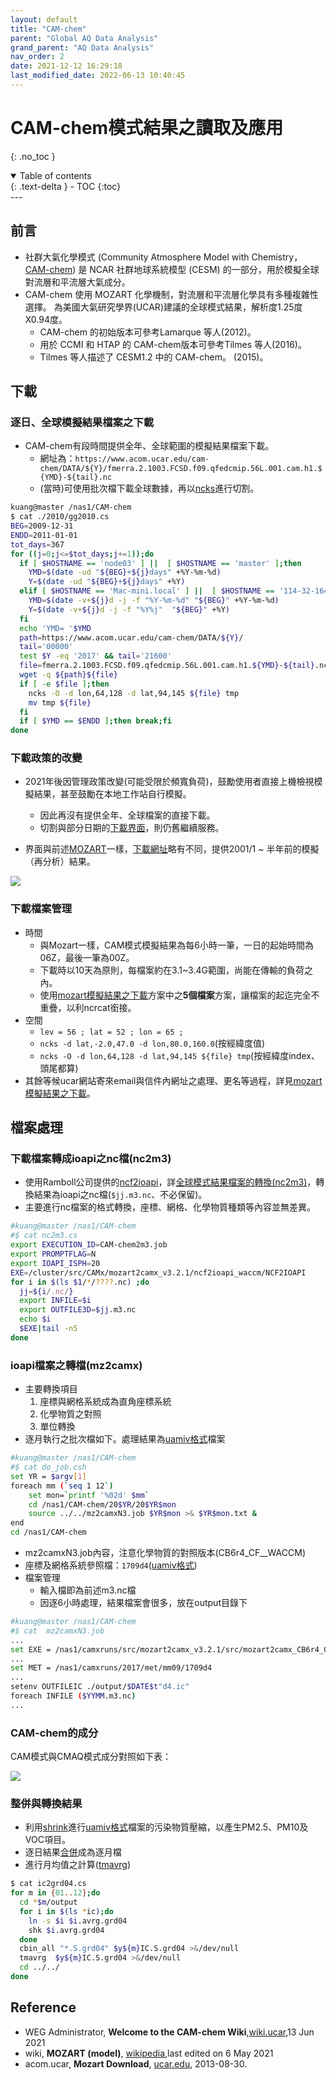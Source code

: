 ```yaml
---
layout: default
title: "CAM-chem"
parent: "Global AQ Data Analysis"
grand_parent: "AQ Data Analysis"
nav_order: 2
date: 2021-12-12 16:29:18              
last_modified_date: 2022-06-13 10:40:45
---
```


# CAM-chem模式結果之讀取及應用
{: .no_toc }

<details open markdown="block">
  <summary>
    Table of contents
  </summary>
  {: .text-delta }
- TOC
{:toc}
</details>
---

## 前言
- 社群大氣化學模式 (Community Atmosphere Model with Chemistry， [CAM-chem][CAM-chem]) 是 NCAR 社群地球系統模型 (CESM) 的一部分，用於模擬全球對流層和平流層大氣成分。 
- CAM-chem 使用 MOZART 化學機制，對流層和平流層化學具有多種複雜性選擇。 為美國大氣研究學界(UCAR)建議的全球模式結果，解析度1.25度X0.94度。 
  - CAM-chem 的初始版本可參考Lamarque 等人(2012)。 
  - 用於 CCMI 和 HTAP 的 CAM-chem版本可參考Tilmes 等人(2016)。
  - Tilmes 等人描述了 CESM1.2 中的 CAM-chem。 (2015)。

[CAM-chem]: <https://wiki.ucar.edu/display/camchem/Home> "The Community Atmosphere Model with Chemistry (CAM-chem) is a component of the NCAR Community Earth System Model (CESM) and is used for simulations of global tropospheric and stratospheric atmospheric composition."

## 下載
### 逐日、全球模擬結果檔案之下載
- CAM-chem有段時間提供全年、全球範圍的模擬結果檔案下載。
  - 網址為：`https://www.acom.ucar.edu/cam-chem/DATA/${Y}/fmerra.2.1003.FCSD.f09.qfedcmip.56L.001.cam.h1.${YMD}-${tail}.nc` 
  - (當時)可使用批次檔下載全球數據，再以[ncks](https://sinotec2.github.io/Focus-on-Air-Quality/utilities/netCDF/ncks/)進行切割。

```bash
kuang@master /nas1/CAM-chem
$ cat ./2010/gg2010.cs
BEG=2009-12-31
ENDD=2011-01-01
tot_days=367
for ((j=0;j<=$tot_days;j+=1));do
  if [ $HOSTNAME == 'node03' ] ||  [ $HOSTNAME == 'master' ];then
    YMD=$(date -ud "${BEG}+${j}days" +%Y-%m-%d)
    Y=$(date -ud "${BEG}+${j}days" +%Y)
  elif [ $HOSTNAME == 'Mac-mini.local' ] ||  [ $HOSTNAME == '114-32-164-198.HINET-IP.hinet.net' ];then
    YMD=$(date -v+${j}d -j -f "%Y-%m-%d" "${BEG}" +%Y-%m-%d)
    Y=$(date -v+${j}d -j -f "%Y%j"  "${BEG}" +%Y)
  fi
  echo 'YMD= '$YMD
  path=https://www.acom.ucar.edu/cam-chem/DATA/${Y}/
  tail='00000'
  test $Y -eq '2017' && tail='21600'
  file=fmerra.2.1003.FCSD.f09.qfedcmip.56L.001.cam.h1.${YMD}-${tail}.nc
  wget -q ${path}${file}
  if [ -e $file ];then
    ncks -O -d lon,64,128 -d lat,94,145 ${file} tmp
    mv tmp ${file}
  fi
  if [ $YMD == $ENDD ];then break;fi
done
```
### 下載政策的改變
- 2021年後因管理政策改變(可能受限於頻寬負荷)，鼓勵使用者直接上機檢視模擬結果，甚至鼓勵在本地工作站自行模擬。
  - 因此再沒有提供全年、全球檔案的直接下載。
  - 切割與部分日期的[下載界面](https://www.acom.ucar.edu/cam-chem/cam-chem.shtml)，則仍舊繼續服務。  

- 界面與前述[MOZART](https://sinotec2.github.io/Focus-on-Air-Quality/AQana/GAQuality/MOZART/)一樣，[下載網址](https://www.acom.ucar.edu/cam-chem/cam-chem.shtml)略有不同，提供2001/1 ~ 半年前的模擬（再分析）結果。

![](https://github.com/sinotec2/Focus-on-Air-Quality/raw/main/assets/images/cam-chem_download.png)

### 下載檔案管理
- 時間
  - 與Mozart一樣，CAM模式模擬結果為每6小時一筆，一日的起始時間為06Z，最後一筆為00Z。
  - 下載時以10天為原則，每檔案約在3.1~3.4G範圍，尚能在傳輸的負荷之內。
  - 使用[mozart模擬結果之下載](https://sinotec2.github.io/Focus-on-Air-Quality/AQana/GAQuality/NCAR_ACOM/MOZART/#mozart模擬結果之下載)方案中之**5個檔案**方案，讓檔案的起迄完全不重疊，以利ncrcat銜接。
- 空間
  - `lev = 56 ; lat = 52 ; lon = 65 ;`
  - `ncks -d lat,-2.0,47.0 -d lon,80.0,160.0`(按經緯度值)
  - `ncks -O -d lon,64,128 -d lat,94,145 ${file} tmp`(按經緯度index、頭尾都算)
- 其餘等候ucar網站寄來email與信件內網址之處理、更名等過程，詳見[mozart模擬結果之下載](https://sinotec2.github.io/Focus-on-Air-Quality/AQana/GAQuality/NCAR_ACOM/MOZART/#mozart模擬結果之下載)。

## 檔案處理
### 下載檔案轉成ioapi之nc檔(nc2m3)
- 使用Ramboll公司提供的[ncf2ioapi](https://camx-wp.azurewebsites.net/getmedia/mozart2camx.6apr22.tgz)，詳[全球模式結果檔案的轉換(nc2m3)](https://sinotec2.github.io/Focus-on-Air-Quality/AQana/GAQuality/NCAR_ACOM/ncf2ioapi/)，轉換結果為ioapi之nc檔(`$jj.m3.nc`、不必保留)。 
- 主要進行nc檔案的格式轉換，座標、網格、化學物質種類等內容並無差異。

```bash
#kuang@master /nas1/CAM-chem
#$ cat nc2m3.cs
export EXECUTION_ID=CAM-chem2m3.job
export PROMPTFLAG=N
export IOAPI_ISPH=20
EXE=/cluster/src/CAMx/mozart2camx_v3.2.1/ncf2ioapi_waccm/NCF2IOAPI
for i in $(ls $1/*/????.nc) ;do
  jj=${i/.nc/}
  export INFILE=$i
  export OUTFILE3D=$jj.m3.nc
  echo $i
  $EXE|tail -n5
done
```
### ioapi檔案之轉檔(mz2camx)
- 主要轉換項目
  1. 座標與網格系統成為直角座標系統
  2. 化學物質之對照
  3. 單位轉換
- 逐月執行之批次檔如下。處理結果為[uamiv格式](https://github.com/sinotec2/camxruns/wiki/CAMx(UAM)的檔案格式)檔案

```bash
#kuang@master /nas1/CAM-chem
#$ cat do_job.csh
set YR = $argv[1]
foreach mm (`seq 1 12`)
    set mon=`printf '%02d' $mm`
    cd /nas1/CAM-chem/20$YR/20$YR$mon
    source ../../mz2camxN3.job $YR$mon >& $YR$mon.txt &
end
cd /nas1/CAM-chem
```
- mz2camxN3.job內容，注意化學物質的對照版本(CB6r4_CF__WACCM)
- 座標及網格系統參照檔：`1709d4`([uamiv格式](https://github.com/sinotec2/camxruns/wiki/CAMx(UAM)的檔案格式))
- 檔案管理
  - 輸入檔即為前述m3.nc檔
  - 因逐6小時處理，結果檔案會很多，放在output目錄下

```bash
#kuang@master /nas1/CAM-chem
#$ cat  mz2camxN3.job
...
set EXE = /nas1/camxruns/src/mozart2camx_v3.2.1/src/mozart2camx_CB6r4_CF__WACCM
...
set MET = /nas1/camxruns/2017/met/mm09/1709d4
...
setenv OUTFILEIC ./output/$DATE$t"d4.ic"
foreach INFILE ($YYMM.m3.nc)
...
```

### CAM-chem的成分
CAM模式與CMAQ模式成分對照如下表：

![](https://github.com/sinotec2/Focus-on-Air-Quality/raw/main/assets/images/CAM-chemSpec.png)

### 整併與轉換結果
- 利用[shrink](https://sinotec2.github.io/Focus-on-Air-Quality/CAMx/PostProcess/shrink)進行[uamiv格式](https://github.com/sinotec2/camxruns/wiki/CAMx(UAM)的檔案格式)檔案的污染物質壓縮，以產生PM2.5、PM10及VOC項目。
- 逐日結果[合併][cbin]成為逐月檔
- 進行月均值之計算([tmavrg](https://github.com/sinotec2/CAMx_utility/wiki/tmavrg))

```bash
$ cat ic2grd04.cs
for m in {01..12};do 
  cd *$m/output
  for i in $(ls *ic);do 
    ln -s $i $i.avrg.grd04
    shk $i.avrg.grd04
  done
  cbin_all "*.S.grd04" $y${m}IC.S.grd04 >&/dev/null
  tmavrg  $y${m}IC.S.grd04 >&/dev/null
  cd ../../
done
```
[cbin]: <https://github.com/sinotec2/CAMx_utility/wiki/cbin_avrg(cn)> "cbin_all 為傳統uamiv檔案的連接程式，功能與ncrcat之基本功能相同，詳見 https://github.com/sinotec2/CAMx_utility/blob/master/cbin_avrg.par.f"

## Reference
- WEG Administrator, **Welcome to the CAM-chem Wiki**,[wiki.ucar](https://wiki.ucar.edu/display/camchem/Home),13 Jun 2021
- wiki, **MOZART (model)**, [wikipedia](https://en.wikipedia.org/wiki/MOZART_(model)),last edited on 6 May 2021
- acom.ucar, **Mozart Download**, [ucar.edu](http://www.acom.ucar.edu/wrf-chem/mozart.shtml), 2013-08-30.
